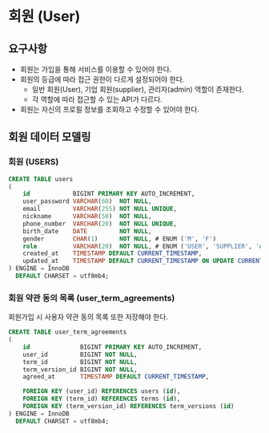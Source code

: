 # 회원 (User)

## 요구사항

- 회원는 가입을 통해 서비스를 이용할 수 있어야 한다.
- 회원의 등급에 따라 접근 권한이 다르게 설정되어야 한다.
    - 일반 회원(User), 기업 회원(supplier), 관리자(admin) 역할이 존재한다.
    - 각 역할에 따라 접근할 수 있는 API가 다르다.
- 회원는 자신의 프로필 정보를 조회하고 수정할 수 있어야 한다.

## 회원 데이터 모델링

### 회원 (USERS)

```sql
CREATE TABLE users
(
    id            BIGINT PRIMARY KEY AUTO_INCREMENT,
    user_password VARCHAR(60)  NOT NULL,
    email         VARCHAR(255) NOT NULL UNIQUE,
    nickname      VARCHAR(50)  NOT NULL,
    phone_number  VARCHAR(20)  NOT NULL UNIQUE,
    birth_date    DATE         NOT NULL,
    gender        CHAR(1)      NOT NULL, # ENUM ('M', 'F')
    role          VARCHAR(20)  NOT NULL, # ENUM ('USER', 'SUPPLIER', 'ADMIN')
    created_at    TIMESTAMP DEFAULT CURRENT_TIMESTAMP,
    updated_at    TIMESTAMP DEFAULT CURRENT_TIMESTAMP ON UPDATE CURRENT_TIMESTAMP
) ENGINE = InnoDB
  DEFAULT CHARSET = utf8mb4;
```

### 회원 약관 동의 목록 (user_term_agreements)

회원가입 시 사용자 약관 동의 목록 또한 저장해야 한다.

```sql
CREATE TABLE user_term_agreements
(
    id              BIGINT PRIMARY KEY AUTO_INCREMENT,
    user_id         BIGINT NOT NULL,
    term_id         BIGINT NOT NULL,
    term_version_id BIGINT NOT NULL,
    agreed_at       TIMESTAMP DEFAULT CURRENT_TIMESTAMP,

    FOREIGN KEY (user_id) REFERENCES users (id),
    FOREIGN KEY (term_id) REFERENCES terms (id),
    FOREIGN KEY (term_version_id) REFERENCES term_versions (id)
) ENGINE = InnoDB
  DEFAULT CHARSET = utf8mb4;
```
